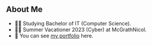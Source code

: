 ## About Me

* 👨‍🎓 Studying Bachelor of IT (Computer Science).
* 👨‍💼 Summer Vacationer 2023 (Cyber) at McGrathNicol.
* 🚀 You can see [my portfolio](http://ottohellwig.github.io) here.
